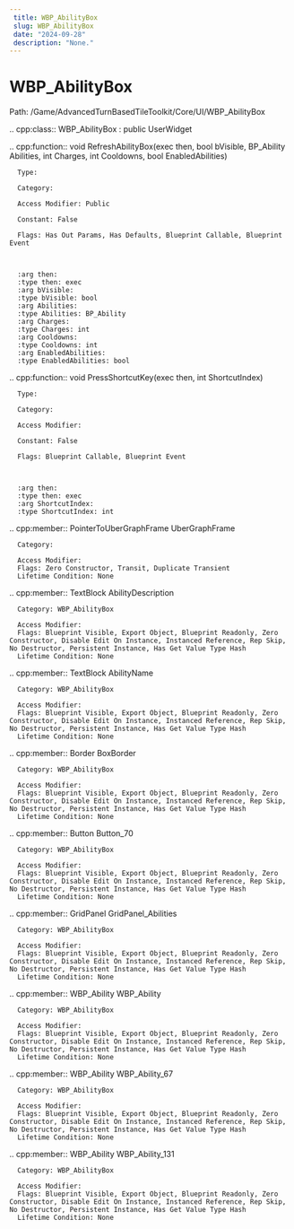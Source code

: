 ```yaml
---
 title: WBP_AbilityBox
 slug: WBP_AbilityBox
 date: "2024-09-28"
 description: "None."
---
```


WBP_AbilityBox
===============

Path: /Game/AdvancedTurnBasedTileToolkit/Core/UI/WBP_AbilityBox

.. cpp:class:: WBP_AbilityBox : public UserWidget

   .. cpp:function:: void RefreshAbilityBox(exec then, bool bVisible, BP_Ability Abilities, int Charges, int Cooldowns, bool EnabledAbilities)

      Type: 

      Category: 

      Access Modifier: Public

      Constant: False

      Flags: Has Out Params, Has Defaults, Blueprint Callable, Blueprint Event

      

      :arg then: 
      :type then: exec
      :arg bVisible: 
      :type bVisible: bool
      :arg Abilities: 
      :type Abilities: BP_Ability
      :arg Charges: 
      :type Charges: int
      :arg Cooldowns: 
      :type Cooldowns: int
      :arg EnabledAbilities: 
      :type EnabledAbilities: bool

   .. cpp:function:: void PressShortcutKey(exec then, int ShortcutIndex)

      Type: 

      Category: 

      Access Modifier: 

      Constant: False

      Flags: Blueprint Callable, Blueprint Event

      

      :arg then: 
      :type then: exec
      :arg ShortcutIndex: 
      :type ShortcutIndex: int

   .. cpp:member:: PointerToUberGraphFrame UberGraphFrame

      Category: 

      Access Modifier: 
      Flags: Zero Constructor, Transit, Duplicate Transient
      Lifetime Condition: None

      

   .. cpp:member:: TextBlock AbilityDescription

      Category: WBP_AbilityBox

      Access Modifier: 
      Flags: Blueprint Visible, Export Object, Blueprint Readonly, Zero Constructor, Disable Edit On Instance, Instanced Reference, Rep Skip, No Destructor, Persistent Instance, Has Get Value Type Hash
      Lifetime Condition: None

      

   .. cpp:member:: TextBlock AbilityName

      Category: WBP_AbilityBox

      Access Modifier: 
      Flags: Blueprint Visible, Export Object, Blueprint Readonly, Zero Constructor, Disable Edit On Instance, Instanced Reference, Rep Skip, No Destructor, Persistent Instance, Has Get Value Type Hash
      Lifetime Condition: None

      

   .. cpp:member:: Border BoxBorder

      Category: WBP_AbilityBox

      Access Modifier: 
      Flags: Blueprint Visible, Export Object, Blueprint Readonly, Zero Constructor, Disable Edit On Instance, Instanced Reference, Rep Skip, No Destructor, Persistent Instance, Has Get Value Type Hash
      Lifetime Condition: None

      

   .. cpp:member:: Button Button_70

      Category: WBP_AbilityBox

      Access Modifier: 
      Flags: Blueprint Visible, Export Object, Blueprint Readonly, Zero Constructor, Disable Edit On Instance, Instanced Reference, Rep Skip, No Destructor, Persistent Instance, Has Get Value Type Hash
      Lifetime Condition: None

      

   .. cpp:member:: GridPanel GridPanel_Abilities

      Category: WBP_AbilityBox

      Access Modifier: 
      Flags: Blueprint Visible, Export Object, Blueprint Readonly, Zero Constructor, Disable Edit On Instance, Instanced Reference, Rep Skip, No Destructor, Persistent Instance, Has Get Value Type Hash
      Lifetime Condition: None

      

   .. cpp:member:: WBP_Ability WBP_Ability

      Category: WBP_AbilityBox

      Access Modifier: 
      Flags: Blueprint Visible, Export Object, Blueprint Readonly, Zero Constructor, Disable Edit On Instance, Instanced Reference, Rep Skip, No Destructor, Persistent Instance, Has Get Value Type Hash
      Lifetime Condition: None

      

   .. cpp:member:: WBP_Ability WBP_Ability_67

      Category: WBP_AbilityBox

      Access Modifier: 
      Flags: Blueprint Visible, Export Object, Blueprint Readonly, Zero Constructor, Disable Edit On Instance, Instanced Reference, Rep Skip, No Destructor, Persistent Instance, Has Get Value Type Hash
      Lifetime Condition: None

      

   .. cpp:member:: WBP_Ability WBP_Ability_131

      Category: WBP_AbilityBox

      Access Modifier: 
      Flags: Blueprint Visible, Export Object, Blueprint Readonly, Zero Constructor, Disable Edit On Instance, Instanced Reference, Rep Skip, No Destructor, Persistent Instance, Has Get Value Type Hash
      Lifetime Condition: None

      

